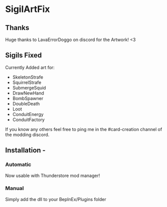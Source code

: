 # SigilArtFix

## Thanks
Huge thanks to LavaErrorDoggo on discord for the Artwork! <3

## Sigils Fixed
Currently Added art for:
 - SkeletonStrafe
 - SquirrelStrafe
 - SubmergeSquid
 - DrawNewHand
 - BombSpawner
 - DoubleDeath
 - Loot
 - ConduitEnergy
 - ConduitFactory

If you know any others feel free to ping me in the #card-creation channel of the modding discord.

## Installation -
### Automatic
Now usable with Thunderstore mod manager!

### Manual
Simply add the dll to your BepInEx/Plugins folder
